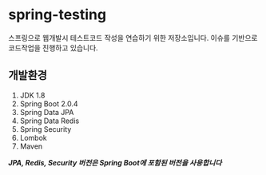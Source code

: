 # spring-testing
스프링으로 웹개발시 테스트코드 작성을 연습하기 위한 저장소입니다.
이슈를 기반으로 코드작업을 진행하고 있습니다.

## 개발환경
1. JDK 1.8
2. Spring Boot 2.0.4
3. Spring Data JPA
4. Spring Data Redis
5. Spring Security
6. Lombok
7. Maven

***JPA, Redis, Security 버전은 Spring Boot에 포함된 버전을 사용합니다***